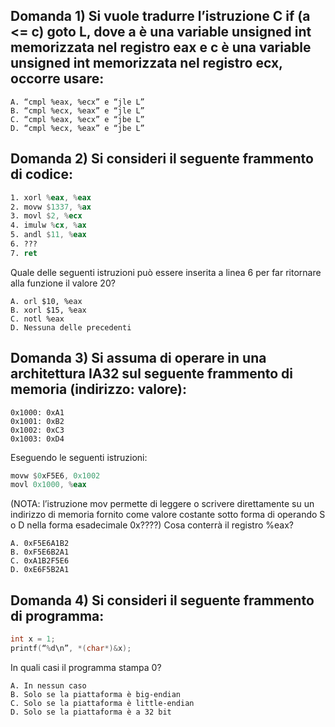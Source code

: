 ## Domanda 1) Si vuole tradurre l’istruzione C if (a <= c) goto L, dove a è una variable unsigned int memorizzata nel registro eax e c è una variable unsigned int memorizzata nel registro ecx, occorre usare:

    A. “cmpl %eax, %ecx” e “jle L”
    B. “cmpl %ecx, %eax” e “jle L”
    C. “cmpl %eax, %ecx” e “jbe L”
    D. “cmpl %ecx, %eax” e “jbe L”

## Domanda 2) Si consideri il seguente frammento di codice:
```asm
1. xorl %eax, %eax
2. movw $1337, %ax
3. movl $2, %ecx
4. imulw %cx, %ax
5. andl $11, %eax
6. ???
7. ret
```
Quale delle seguenti istruzioni può essere inserita a linea 6 per far ritornare alla funzione il valore 20?

    A. orl $10, %eax
    B. xorl $15, %eax
    C. notl %eax
    D. Nessuna delle precedenti

## Domanda 3) Si assuma di operare in una architettura IA32 sul seguente frammento di memoria (indirizzo: valore):
```
0x1000: 0xA1
0x1001: 0xB2
0x1002: 0xC3
0x1003: 0xD4
```
Eseguendo le seguenti istruzioni:
```asm
movw $0xF5E6, 0x1002
movl 0x1000, %eax
```
(NOTA: l’istruzione mov permette di leggere o scrivere direttamente su un indirizzo di memoria fornito come valore costante sotto forma di operando S o D nella forma esadecimale 0x????) Cosa conterrà il registro %eax?

    A. 0xF5E6A1B2
    B. 0xF5E6B2A1
    C. 0xA1B2F5E6
    D. 0xE6F5B2A1

## Domanda 4) Si consideri il seguente frammento di programma:
```c
int x = 1;
printf(“%d\n”, *(char*)&x);
```
In quali casi il programma stampa 0?

    A. In nessun caso
    B. Solo se la piattaforma è big-endian
    C. Solo se la piattaforma è little-endian
    D. Solo se la piattaforma è a 32 bit
